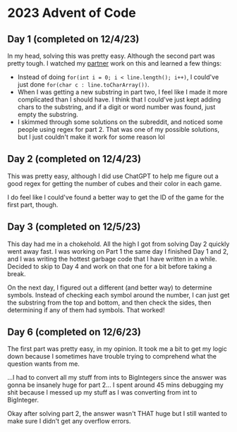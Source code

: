 # 2023 Advent of Code
## Day 1 (completed on 12/4/23)
In my head, solving this was pretty easy. Although the second part was pretty tough. I watched my [partner](https://github.com/AzureToast) work on this and learned a few things:

- Instead of doing `for(int i = 0; i < line.length(); i++)`, I could've just done `for(char c : line.toCharArray())`.
- When I was getting a new substring in part two, I feel like I made it more complicated than I should have. I think that I could've just kept adding chars to the substring, and if a digit or word number was found, just empty the substring.
- I skimmed through some solutions on the subreddit, and noticed some people using regex for part 2. That was one of my possible solutions, but I just couldn't make it work for some reason lol

## Day 2 (completed on 12/4/23)
This was pretty easy, although I did use ChatGPT to help me figure out a good regex for getting the number of cubes and their color in each game.

I do feel like I could've found a better way to get the ID of the game for the first part, though.

## Day 3 (completed on 12/5/23)
This day had me in a chokehold. All the high I got from solving Day 2 quickly went away fast. I was working on Part 1 the same day I finished Day 1 and 2, and I was writing the hottest garbage code that I have written in a while. Decided to skip to Day 4 and work on that one for a bit before taking a break.

On the next day, I figured out a different (and better way) to determine symbols. Instead of checking each symbol around the number, I can just get the substring from the top and bottom, and then check the sides, then determining if any of them had symbols. That worked!

## Day 6 (completed on 12/6/23)
The first part was pretty easy, in my opinion. It took me a bit to get my logic down because I sometimes have trouble trying to comprehend what the question wants from me.

...I had to convert all my stuff from ints to BigIntegers since the answer was gonna be insanely huge for part 2... I spent around 45 mins debugging my shit because I messed up my stuff as I was converting from int to BigInteger.

Okay after solving part 2, the answer wasn't THAT huge but I still wanted to make sure I didn't get any overflow errors. 